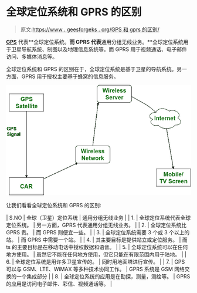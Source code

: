 # 全球定位系统和 GPRS 的区别

> 原文:[https://www . geesforgeks . org/GPS 和 gprs 的区别/](https://www.geeksforgeeks.org/difference-between-gps-and-gprs/)

**[GPS](https://www.geeksforgeeks.org/how-gps-works/)** 代表**全球定位系统。**而 **GPRS** 代表**通用分组无线业务。**全球定位系统用于卫星导航系统、制图以及地理信息系统等。而 GPRS 用于视频通话、电子邮件访问、多媒体消息等。

全球定位系统和 GPRS 的区别在于，全球定位系统是基于卫星的导航系统。另一方面，GPRS 用于授权主要基于蜂窝的信息服务。

![](img/7650e5693e52c13104e9e4987e4454e3.png)

让我们看看全球定位系统和 GPRS 的区别:

| S.NO | 全球（卫星）定位系统 | 通用分组无线业务 |
| 1. | 全球定位系统代表全球定位系统。 | 另一方面，GPRS 代表通用分组无线业务。 |
| 2. | 全球定位系统比 GPRS 贵。 | 而 GPRS 则便宜一些。 |
| 3. | 全球定位系统需要 3 个或 3 个以上的站。 | 而 GPRS 中需要一个站。 |
| 4. | 其主要目标是提供站立或定位服务。 | 而 ts 的主要目标是在移动电话中授权数据和语音。 |
| 5. | 全球定位系统可以在任何地方使用。 | 虽然它不能在任何地方使用，但它只能在有限范围内用于陆地。 |
| 6. | 全球定位系统是用许多卫星宣传的。 | 同时用地面塔进行宣传。 |
| 7. | GPS 可以与 GSM、LTE、WiMAX 等多种技术协同工作。 | GPRS 系统是 GSM 网络交换的一个集成部分 |
| 8. | 全球定位系统的应用是在勘探，测量，测绘等。 | GPRS 的应用是访问电子邮件、彩信、视频通话等。 |